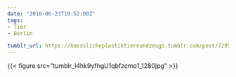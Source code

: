 ```yaml
---
date: "2010-06-23T19:52:00Z"
tags:
- Tier
- Berlin

tumblr_url: https://haesslicheplastiktiereundzeugs.tumblr.com/post/729555673
---
```

{{< figure src="tumblr_l4hk9yfhgU1qbfzcmo1_1280jpg" >}} 

